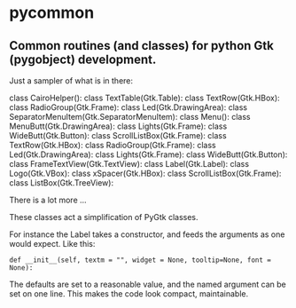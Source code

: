 # pycommon

## Common routines (and classes) for python Gtk (pygobject) development.

 Just a  sampler of what is in there:

class CairoHelper():
class   TextTable(Gtk.Table):
class   TextRow(Gtk.HBox):
class   RadioGroup(Gtk.Frame):
class Led(Gtk.DrawingArea):
class   SeparatorMenuItem(Gtk.SeparatorMenuItem):
class Menu():
class MenuButt(Gtk.DrawingArea):
class Lights(Gtk.Frame):
class WideButt(Gtk.Button):
class ScrollListBox(Gtk.Frame):
class   TextRow(Gtk.HBox):
class   RadioGroup(Gtk.Frame):
class Led(Gtk.DrawingArea):
class Lights(Gtk.Frame):
class WideButt(Gtk.Button):
class FrameTextView(Gtk.TextView):
class Label(Gtk.Label):
class Logo(Gtk.VBox):
class xSpacer(Gtk.HBox):
class ScrollListBox(Gtk.Frame):
class ListBox(Gtk.TreeView):

 There is a lot more ...

 These classes act a simplification of PyGtk classes.

 For instance the Label takes a constructor, and feeds the arguments as
 one would expect. Like this:

    def __init__(self, textm = "", widget = None, tooltip=None, font = None):

 The defaults are set to a reasonable value, and the named argument can be
set on one line. This makes the code look compact, maintainable.




